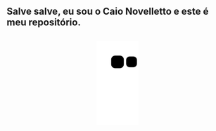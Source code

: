 <!--
**Kionovelletto/kionovelletto** is a ✨ _special_ ✨ repository because its `README.md` (this file) appears on your GitHub profile.

Here are some ideas to get you started:

- 🔭 I’m currently working on ...
- 🌱 I’m currently learning ...
- 👯 I’m looking to collaborate on ...
- 🤔 I’m looking for help with ...
- 💬 Ask me about ...
- 📫 How to reach me: ...
- 😄 Pronouns: ...
- ⚡ Fun fact: ...
-->
## Salve salve, eu sou o Caio Novelletto e este é meu repositório.
<div align="center">
  <a href="https://github.com/kionovelletto">
    
  ##
    
  ![Snake animation](https://github.com/rafaballerini/rafaballerini/blob/output/github-contribution-grid-snake.svg) 
    
</div>
